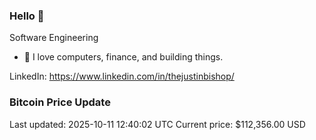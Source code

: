 ### Hello 🤙  

Software Engineering

- 🔭 I love computers, finance, and building things.
  
LinkedIn: https://www.linkedin.com/in/thejustinbishop/  


















































































































































































































































































































































































































































































































































































































































































































































































































































































































































































































































































































































































































### Bitcoin Price Update
Last updated: 2025-10-11 12:40:02 UTC
Current price: $112,356.00 USD
